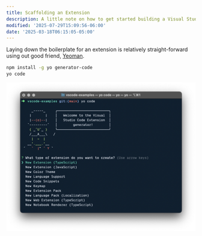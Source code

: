 ```yaml
---
title: Scaffolding an Extension
description: A little note on how to get started building a Visual Studio Code plugin.
modified: '2025-07-29T15:09:56-06:00'
date: '2025-03-18T06:15:05-05:00'
---
```


Laying down the boilerplate for an extension is relatively straight-forward using out good friend, [Yeoman](https://yeoman.io/).

```sh
npm install -g yo generator-code
yo code
```

![Running the Yeoman generator for a Visual Studio Code extension](assets/yeoman-vscode-extension.png)
